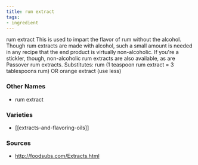 ```yaml
---
title: rum extract
tags:
- ingredient
---
```

rum extract This is used to impart the flavor of rum without the alcohol. Though rum extracts are made with alcohol, such a small amount is needed in any recipe that the end product is virtually non-alcoholic. If you're a stickler, though, non-alcoholic rum extracts are also available, as are Passover rum extracts. Substitutes: rum (1 teaspoon rum extract = 3 tablespoons rum) OR orange extract (use less)

### Other Names

* rum extract

### Varieties

* [[extracts-and-flavoring-oils]]

### Sources
* http://foodsubs.com/Extracts.html
